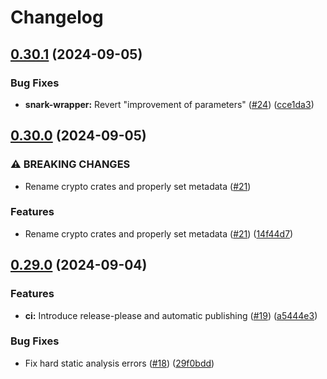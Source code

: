 # Changelog

## [0.30.1](https://github.com/matter-labs/zksync-crypto/compare/v0.30.0...v0.30.1) (2024-09-05)


### Bug Fixes

* **snark-wrapper:** Revert "improvement of parameters" ([#24](https://github.com/matter-labs/zksync-crypto/issues/24)) ([cce1da3](https://github.com/matter-labs/zksync-crypto/commit/cce1da378761dd76271730ad154e6f5b8a7675bb))

## [0.30.0](https://github.com/matter-labs/zksync-crypto/compare/v0.29.0...v0.30.0) (2024-09-05)


### ⚠ BREAKING CHANGES

* Rename crypto crates and properly set metadata ([#21](https://github.com/matter-labs/zksync-crypto/issues/21))

### Features

* Rename crypto crates and properly set metadata ([#21](https://github.com/matter-labs/zksync-crypto/issues/21)) ([14f44d7](https://github.com/matter-labs/zksync-crypto/commit/14f44d7c3054e02fe8fbaa093a4548b4b5d2f5cf))

## [0.29.0](https://github.com/matter-labs/zksync-crypto/compare/v0.28.0...v0.29.0) (2024-09-04)


### Features

* **ci:** Introduce release-please and automatic publishing ([#19](https://github.com/matter-labs/zksync-crypto/issues/19)) ([a5444e3](https://github.com/matter-labs/zksync-crypto/commit/a5444e35f5074c0f0de6a9556c49682c228d92de))


### Bug Fixes

* Fix hard static analysis errors ([#18](https://github.com/matter-labs/zksync-crypto/issues/18)) ([29f0bdd](https://github.com/matter-labs/zksync-crypto/commit/29f0bddac058f0c460c36e914616252e9eee736e))
